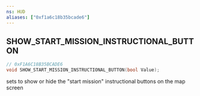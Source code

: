 ```yaml
---
ns: HUD
aliases: ["0xf1a6c18b35bcade6"]
---
```

## SHOW_START_MISSION_INSTRUCTIONAL_BUTTON

```c
// 0xF1A6C18B35BCADE6
void SHOW_START_MISSION_INSTRUCTIONAL_BUTTON(bool Value);
```

sets to show or hide the "start mission" instructional buttons on the map screen

